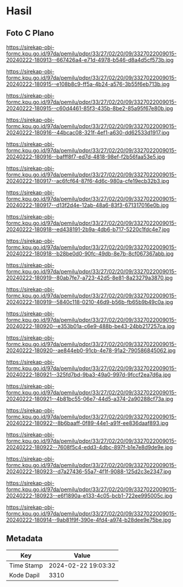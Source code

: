 # Hasil

## Foto C Plano

https://sirekap-obj-formc.kpu.go.id/97da/pemilu/pdpr/33/27/02/20/09/3327022009015-20240222-180913--667426a4-e71d-4978-b546-d8a4d5cf573b.jpg

https://sirekap-obj-formc.kpu.go.id/97da/pemilu/pdpr/33/27/02/20/09/3327022009015-20240222-180915--e108b8c9-ff5a-4b24-a576-3b55f6eb713b.jpg

https://sirekap-obj-formc.kpu.go.id/97da/pemilu/pdpr/33/27/02/20/09/3327022009015-20240222-180915--c60d4461-85f3-435b-8be2-85a95f67e80b.jpg

https://sirekap-obj-formc.kpu.go.id/97da/pemilu/pdpr/33/27/02/20/09/3327022009015-20240222-180916--44bcac08-321f-4ef1-a630-dd62533d1917.jpg

https://sirekap-obj-formc.kpu.go.id/97da/pemilu/pdpr/33/27/02/20/09/3327022009015-20240222-180916--bafff8f7-ed7d-4818-98ef-f2b56faa53e5.jpg

https://sirekap-obj-formc.kpu.go.id/97da/pemilu/pdpr/33/27/02/20/09/3327022009015-20240222-180917--ac6fcf64-87f6-4d6c-980a-cfe19ecb32b3.jpg

https://sirekap-obj-formc.kpu.go.id/97da/pemilu/pdpr/33/27/02/20/09/3327022009015-20240222-180917--d13f2d4e-12ab-48a6-83f3-671317016e0b.jpg

https://sirekap-obj-formc.kpu.go.id/97da/pemilu/pdpr/33/27/02/20/09/3327022009015-20240222-180918--ed438191-2b9a-4db6-b717-5220c1fdc4e7.jpg

https://sirekap-obj-formc.kpu.go.id/97da/pemilu/pdpr/33/27/02/20/09/3327022009015-20240222-180918--b28be0d0-90fc-49db-8e7b-8cf067367abb.jpg

https://sirekap-obj-formc.kpu.go.id/97da/pemilu/pdpr/33/27/02/20/09/3327022009015-20240222-180919--80ab7fe7-a723-42d5-8e81-8a23279a3870.jpg

https://sirekap-obj-formc.kpu.go.id/97da/pemilu/pdpr/33/27/02/20/09/3327022009015-20240222-180919--5840c118-0210-46d9-b56b-fb65b9b49c0a.jpg

https://sirekap-obj-formc.kpu.go.id/97da/pemilu/pdpr/33/27/02/20/09/3327022009015-20240222-180920--e353b01a-c6e9-488b-be43-24bb217257ca.jpg

https://sirekap-obj-formc.kpu.go.id/97da/pemilu/pdpr/33/27/02/20/09/3327022009015-20240222-180920--ae844eb0-91cb-4e78-91a2-790586845062.jpg

https://sirekap-obj-formc.kpu.go.id/97da/pemilu/pdpr/33/27/02/20/09/3327022009015-20240222-180921--325fd7bd-9ba3-49a0-997d-9fccf2ea7d6a.jpg

https://sirekap-obj-formc.kpu.go.id/97da/pemilu/pdpr/33/27/02/20/09/3327022009015-20240222-180921--4b81bc55-06e7-44d5-a374-2a90288cf73a.jpg

https://sirekap-obj-formc.kpu.go.id/97da/pemilu/pdpr/33/27/02/20/09/3327022009015-20240222-180922--8b6baaff-0f89-44e1-a91f-ee836daaf893.jpg

https://sirekap-obj-formc.kpu.go.id/97da/pemilu/pdpr/33/27/02/20/09/3327022009015-20240222-180922--7608f5c4-edd3-4dbc-897f-b1e7e8d9de9e.jpg

https://sirekap-obj-formc.kpu.go.id/97da/pemilu/pdpr/33/27/02/20/09/3327022009015-20240222-180923--d7a27436-55a7-4f1f-9088-125d2c3e2347.jpg

https://sirekap-obj-formc.kpu.go.id/97da/pemilu/pdpr/33/27/02/20/09/3327022009015-20240222-180923--e6f1890a-e133-4c05-bcb1-722ee995005c.jpg

https://sirekap-obj-formc.kpu.go.id/97da/pemilu/pdpr/33/27/02/20/09/3327022009015-20240222-180914--9ab81f9f-390e-4fd4-a974-b28dee9e75be.jpg


## Metadata

| Key        | Value               |
| ---------- | ------------------- |
| Time Stamp | 2024-02-22 19:03:32 |
| Kode Dapil | 3310                |



